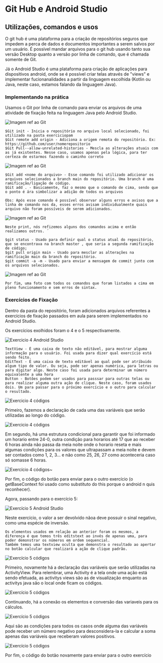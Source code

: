 # Git Hub e Android Studio
## Utilizações, comandos e usos

O git hub é uma plataforma para a criação de repositórios seguros que impedem a perca de dados e documentos importantes a serem salvos por um usuário. É possível mandar arquivos para o git hub usando tanto sua versão Desktop quanto a versão por linha de comando, que é chamada somente de Git.

Já o Android Studio é uma plataforma para criação de aplicações para dispositivos android, onde se é possível criar telas através de "views" e implementar fucionanalidades a partir da linguagem escolhida (Kotlin ou Java, neste caso, estamos falando da linguagem Java).

### Implementando na prática 
Usamos o Git por linha de comando para enviar os arquivos de uma atividade de fixação feita na linguagem Java pelo Android Studio. 

![Imagem ref ao Git][def]

[def]: image/image.png

```
$Git init - Inicia o repositório no arquivo local selecionado, foi utilizado na pasta exerciciopam
$Git remote add origin - Adiciona a origem remota do repositório. Ex: https://github.com/user/nomerepositorio
$Git Pull--allow-unrelated-histories - Mescla as alterações atuais com as já existentes. Nesse caso, usamos apenas pela lógica, para ter certeza de estarmos fazendo o caminho correto
```
![Imagem ref ao Git][def2]

[def2]: image/image2.png  

```
$Git add <nome do arquivo> - Esse comando foi utilizado adicionar os arquivos selecionados a branch main do repositório. Uma branch é uma ramificação/ligação de código. 
$Git add . - Basicamente, faz o mesmo que o comando de cima, sendo que o ponto é ára simbolizar a adição de todos os arquivos

Obs: Após esse comando é possível observar alguns erros e avisos que a linha de comando nos da, esses erros avisam individualmente quais arquivo não foram possíveis de serem adicionados. 
```
![Imagem ref ao Git][def3]

[def3]: image/image3.png

```
Neste print, nós refizemos alguns dos comandos acima e então realizamos outros. ´

$git status - Usado para definir qual o status atual do repositório, que se encontrava na branch master , que seria a segunda ramificação de código;
$git pull origin main - Usado para mesclar as alterações na ramificação main da branch do repositório. 
$git commit -a -m - Usado para enviar a mensagem de commit junto com os arquivos selecionados.
```
![Imagem ref ao Git][def4]

[def4]: image/image4.png

```
Por fim, uma foto com todos os comandos que foram listados a cima em pleno funcionamento e sem erros de sintax.
```

### Exercícios de Fixação
Dentro da pasta do repositório, foram adicionados arquivos referentes a exercícios de fixação passados em aula para serem implementados no Android Studio.

Os exercícios exolhidos foram o 4 e o 5 respectivamente.

![Exercicio 4 Android Studio][def5]

[def5]: image/imageas1.png

```
TextView - É uma caixa de texto não editável, para mostrar alguma informação para o usuário. Foi usada para dizer qual exercício está sendo feito.
EditText - É uma caixa de texto editável ao qual pode ser atríbuido algum tipo de valor. Ou seja, pode ser apenas numérica, para letras ou para digitar algo. Neste caso foi usada para determinar um número equivalente a uma hora
Button - Botões podem ser usados para passsar para outras telas ou para realizar alguma outra ação de clique. Neste caso, foram usados dois. Um para passar para o próximo exercício e o outro para calcular o resultado.
```

![Exercicio 4 códigos][def6]

Primeiro, fazemos a declaração de cada uma das variáveis que serão utilizadas ao longo do código. 

![Exercicio 4 códigos][def7]

[def7]: image/imageas3.png

Em segundo, há uma estrutura condicional  para garantir que foi informado um horario entre 24-0, outra condição para horarios até 17 que ao receber 6 horas ainda não passa da meia noite onde o horario reseta e mais algumas condições para os valores que ultrapassam a meia noite e devem ser contados como 1, 2, 3... e não como 25, 26, 27 como aconteceria caso só somasse 6 horas.

![Exercício 4 códigos][def13]~

 Por fim, o código do botão para enviar para o outro exercício (o getBaseContext foi usado como substituto do this porque o android n quis reconhecer).

Agora, passando para o exercício 5: 

![Exercício 5 Android Studio][def8]

[def8]: image/imageas5.png

Neste exercício, o valor a ser devolvido nãoa deve possuir o sinal negativo, como uma espécie de inversão. 

```
Os elementos usados em relação ao anterior foram os mesmos, a diferença é que temos três editstext ao invés de apenas uma, para poder demonstrar os números em ordem sequencial. 
Também temos uma textview oculta que demonstra o resultado ao apertar no botão calcular que realizará a ação de clique padrão. 
```
![Exercício 5 códigos][def9]


[def9]: image/imageas6.png

Primeiro, novamente há a declaração das variáveis que serão utilizadas na ActivityView. Para relembrar, uma Activity é a tela onde uma ação está sendo efetuada, as activitys views são as de visualização enquanto as activitys java são o local onde ficam os códigos. 

![Exercício 5 códigos][def10]


[def10]: image/imageas7.png

 Continuando, há  a conexão os elementos e conversão das variaveis para os cálculos. 

 ![Exercício 5 códigos][def11]

[def11]: image/imageas8.png

Aqui são as condições para todos os casos onde alguma das variáveis pode receber um número negativo para desconsidera-la e calcular a soma apenas das variáveis que receberam valores positivos. 

![Exercício 5 códigos][def12]

[def12]: image/imageas9.png

Por fim, o código do botão novamente para enviar para o outro exercício

[def13]: image/imageas4.png
[def6]: imageas2.png